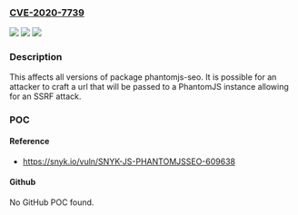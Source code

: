 ### [CVE-2020-7739](https://cve.mitre.org/cgi-bin/cvename.cgi?name=CVE-2020-7739)
![](https://img.shields.io/static/v1?label=Product&message=phantomjs-seo&color=blue)
![](https://img.shields.io/static/v1?label=Version&message=%3E%3D%200%20&color=brighgreen)
![](https://img.shields.io/static/v1?label=Vulnerability&message=Server-side%20Request%20Forgery%20(SSRF)&color=brighgreen)

### Description

This affects all versions of package phantomjs-seo. It is possible for an attacker to craft a url that will be passed to a PhantomJS instance allowing for an SSRF attack.

### POC

#### Reference
- https://snyk.io/vuln/SNYK-JS-PHANTOMJSSEO-609638

#### Github
No GitHub POC found.

